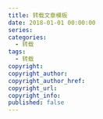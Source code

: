 ```yaml
---
title: 转载文章模板
date: 2018-01-01 00:00:00
series: 
categories:
  - 转载
tags:
  - 转载
copyright:
copyright_author:
copyright_author_href:
copyright_url:
copyright_info:
published: false
---
```


